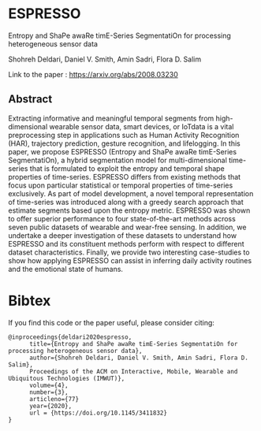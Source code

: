 # ESPRESSO
Entropy and ShaPe awaRe timE-Series SegmentatiOn for processing heterogeneous sensor data

Shohreh Deldari, Daniel V. Smith, Amin Sadri, Flora D. Salim

Link to the paper : https://arxiv.org/abs/2008.03230

## Abstract
Extracting informative and meaningful temporal segments from high-dimensional wearable sensor data, smart devices, or IoTdata is a vital preprocessing step in applications such as Human Activity Recognition (HAR), trajectory prediction, gesture recognition, and lifelogging. In this paper, we propose ESPRESSO (Entropy and ShaPe awaRe timE-Series SegmentatiOn), a hybrid segmentation model for multi-dimensional time-series that is formulated to exploit the entropy and temporal shape properties of time-series. ESPRESSO differs from existing methods that focus upon particular statistical or temporal properties of time-series exclusively. As part of model development, a novel temporal representation of time-series was introduced along with a greedy search approach that estimate segments based upon the entropy metric. ESPRESSO was shown to offer superior performance to four state-of-the-art methods across seven public datasets of wearable and wear-free sensing. In addition, we undertake a deeper investigation of these datasets to understand how ESPRESSO and its constituent methods perform with respect to different dataset characteristics. Finally, we provide two interesting case-studies to show how applying ESPRESSO can assist in inferring daily activity routines and the emotional state of humans.



# Bibtex
If you find this code or the paper useful, please consider citing:

    @inproceedings{deldari2020espresso,
          title={Entropy and ShaPe awaRe timE-Series SegmentatiOn for processing heterogeneous sensor data}, 
          author={Shohreh Deldari, Daniel V. Smith, Amin Sadri, Flora D. Salim},
          Proceedings of the ACM on Interactive, Mobile, Wearable and Ubiquitous Technologies (IMWUT)},
          volume={4},
          number={3},
          articleno={77}
          year={2020},
          url = {https://doi.org/10.1145/3411832}
    }
